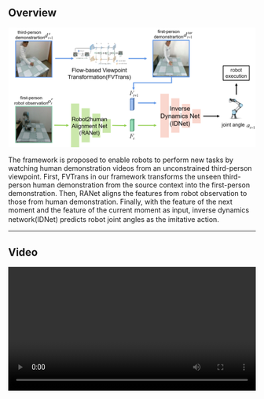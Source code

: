 

## Overview


![](./img/align.png "")

The framework is proposed to enable robots to perform new tasks by watching human demonstration videos from an unconstrained third-person viewpoint. First, FVTrans in our framework transforms the unseen third-person human demonstration from the source context into the first-person demonstration. Then, RANet aligns the features from robot observation to those from human demonstration. Finally, with the feature of the next moment and the feature of the current moment as input, inverse dynamics network(IDNet) predicts robot joint angles as the imitative action.
　
<br/>

----

## Video

<div>
		<video  height="80%" width="100%" controls>
		  <source src="./video/video.mp4" type="video/mp4">
		</video>

	
</div>
<br/>
<br/>


